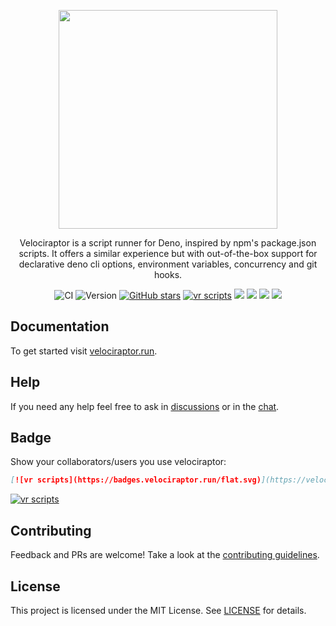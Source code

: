 <p align="center">
  <img src="https://github.com/umbopepato/velociraptor/raw/main/assets/logo.svg" width="350">
</p>

<p align="center">
  Velociraptor is a script runner for Deno, inspired by npm's package.json scripts. It offers a similar experience but with out-of-the-box support for declarative deno cli options, environment variables, concurrency and git hooks.
</p>

<p align="center">

 <img alt="CI" src="https://github.com/umbopepato/velociraptor/workflows/Deno%20CI/badge.svg"/>
 <img alt="Version" src="https://img.shields.io/github/v/release/umbopepato/velociraptor?logo=github&include_prereleases">
 <a href="https://github.com/umbopepato/velociraptor"><img alt="GitHub stars" src="https://img.shields.io/github/stars/umbopepato/velociraptor?logo=github"></a>
 <a href="#badge"><img alt="vr scripts" src="https://badges.velociraptor.run/flat.svg"/></a>
 <a href="https://doc.deno.land/https/deno.land/x/velociraptor@1.0.0-beta.18/src/scripts_config.ts#ScriptsConfiguration"><img src="https://img.shields.io/badge/deno-doc-blue?logo=deno"></a>
 <a href="https://deno.land"><img src="https://img.shields.io/badge/deno-%5E1.0.0-green?logo=deno"/></a>
 <a href="https://discord.gg/M5K7TBd"><img src="https://img.shields.io/badge/join-chat-7289DA?logo=discord&logoColor=white"/></a>
 <a href="LICENSE"><img src="https://img.shields.io/badge/license-MIT-brightgreen"/></a>

</p>

## Documentation

To get started visit [velociraptor.run](https://velociraptor.run).

## Help

If you need any help feel free to ask in [discussions](https://github.com/jurassiscripts/velociraptor/discussions) or in the [chat](https://discord.gg/M5K7TBd). 

## Badge

Show your collaborators/users you use velociraptor:

```markdown
[![vr scripts](https://badges.velociraptor.run/flat.svg)](https://velociraptor.run)
```

[![vr scripts](https://badges.velociraptor.run/flat.svg)](https://velociraptor.run)

## Contributing

Feedback and PRs are welcome! Take a look at the [contributing guidelines](CONTRIBUTING.md).

## License

This project is licensed under the MIT License. See [LICENSE](LICENSE) for details.
